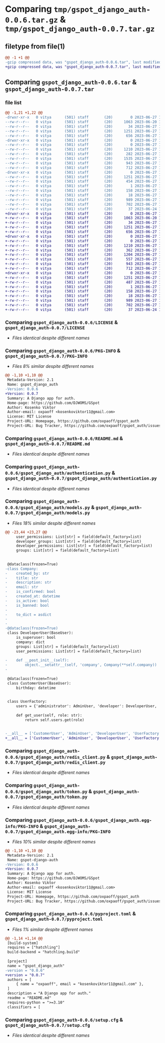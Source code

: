 # Comparing `tmp/gspot_django_auth-0.0.6.tar.gz` & `tmp/gspot_django_auth-0.0.7.tar.gz`

## filetype from file(1)

```diff
@@ -1 +1 @@
-gzip compressed data, was "gspot_django_auth-0.0.6.tar", last modified: Tue Jun 27 14:59:41 2023, max compression
+gzip compressed data, was "gspot_django_auth-0.0.7.tar", last modified: Tue Jun 27 17:16:13 2023, max compression
```

## Comparing `gspot_django_auth-0.0.6.tar` & `gspot_django_auth-0.0.7.tar`

### file list

```diff
@@ -1,21 +1,22 @@
-drwxr-xr-x   0 vitya      (501) staff       (20)        0 2023-06-27 14:59:41.079944 gspot_django_auth-0.0.6/
--rw-r--r--   0 vitya      (501) staff       (20)     1063 2023-06-20 19:08:32.000000 gspot_django_auth-0.0.6/LICENSE
--rw-r--r--   0 vitya      (501) staff       (20)       34 2023-06-27 13:11:56.000000 gspot_django_auth-0.0.6/MANIFEST.in
--rw-r--r--   0 vitya      (501) staff       (20)     1251 2023-06-27 14:59:41.080078 gspot_django_auth-0.0.6/PKG-INFO
--rw-r--r--   0 vitya      (501) staff       (20)      656 2023-06-27 14:59:12.000000 gspot_django_auth-0.0.6/README.md
-drwxr-xr-x   0 vitya      (501) staff       (20)        0 2023-06-27 14:59:41.078171 gspot_django_auth-0.0.6/gspot_django_auth/
--rw-r--r--   0 vitya      (501) staff       (20)        0 2023-06-27 13:10:00.000000 gspot_django_auth-0.0.6/gspot_django_auth/__init__.py
--rw-r--r--   0 vitya      (501) staff       (20)     1210 2023-06-27 14:58:56.000000 gspot_django_auth-0.0.6/gspot_django_auth/authentication.py
--rw-r--r--   0 vitya      (501) staff       (20)      282 2023-06-27 14:04:18.000000 gspot_django_auth-0.0.6/gspot_django_auth/exceptions.py
--rw-r--r--   0 vitya      (501) staff       (20)     1535 2023-06-27 12:19:26.000000 gspot_django_auth-0.0.6/gspot_django_auth/models.py
--rw-r--r--   0 vitya      (501) staff       (20)      943 2023-06-27 12:40:56.000000 gspot_django_auth-0.0.6/gspot_django_auth/redis_client.py
--rw-r--r--   0 vitya      (501) staff       (20)      712 2023-06-27 14:04:18.000000 gspot_django_auth-0.0.6/gspot_django_auth/token.py
-drwxr-xr-x   0 vitya      (501) staff       (20)        0 2023-06-27 14:59:41.079652 gspot_django_auth-0.0.6/gspot_django_auth.egg-info/
--rw-r--r--   0 vitya      (501) staff       (20)     1251 2023-06-27 14:59:41.000000 gspot_django_auth-0.0.6/gspot_django_auth.egg-info/PKG-INFO
--rw-r--r--   0 vitya      (501) staff       (20)      454 2023-06-27 14:59:41.000000 gspot_django_auth-0.0.6/gspot_django_auth.egg-info/SOURCES.txt
--rw-r--r--   0 vitya      (501) staff       (20)        1 2023-06-27 14:59:41.000000 gspot_django_auth-0.0.6/gspot_django_auth.egg-info/dependency_links.txt
--rw-r--r--   0 vitya      (501) staff       (20)      158 2023-06-27 14:59:41.000000 gspot_django_auth-0.0.6/gspot_django_auth.egg-info/requires.txt
--rw-r--r--   0 vitya      (501) staff       (20)       18 2023-06-27 14:59:41.000000 gspot_django_auth-0.0.6/gspot_django_auth.egg-info/top_level.txt
--rw-r--r--   0 vitya      (501) staff       (20)      989 2023-06-27 14:59:34.000000 gspot_django_auth-0.0.6/pyproject.toml
--rw-r--r--   0 vitya      (501) staff       (20)      702 2023-06-27 14:59:41.080463 gspot_django_auth-0.0.6/setup.cfg
--rw-r--r--   0 vitya      (501) staff       (20)       37 2023-06-24 17:48:18.000000 gspot_django_auth-0.0.6/setup.py
+drwxr-xr-x   0 vitya      (501) staff       (20)        0 2023-06-27 17:16:13.433357 gspot_django_auth-0.0.7/
+-rw-r--r--   0 vitya      (501) staff       (20)     1063 2023-06-20 19:08:32.000000 gspot_django_auth-0.0.7/LICENSE
+-rw-r--r--   0 vitya      (501) staff       (20)       34 2023-06-27 13:11:56.000000 gspot_django_auth-0.0.7/MANIFEST.in
+-rw-r--r--   0 vitya      (501) staff       (20)     1251 2023-06-27 17:16:13.433441 gspot_django_auth-0.0.7/PKG-INFO
+-rw-r--r--   0 vitya      (501) staff       (20)      656 2023-06-27 14:59:12.000000 gspot_django_auth-0.0.7/README.md
+drwxr-xr-x   0 vitya      (501) staff       (20)        0 2023-06-27 17:16:13.432357 gspot_django_auth-0.0.7/gspot_django_auth/
+-rw-r--r--   0 vitya      (501) staff       (20)        0 2023-06-27 13:10:00.000000 gspot_django_auth-0.0.7/gspot_django_auth/__init__.py
+-rw-r--r--   0 vitya      (501) staff       (20)     1210 2023-06-27 16:54:34.000000 gspot_django_auth-0.0.7/gspot_django_auth/authentication.py
+-rw-r--r--   0 vitya      (501) staff       (20)      362 2023-06-27 16:34:36.000000 gspot_django_auth-0.0.7/gspot_django_auth/exceptions.py
+-rw-r--r--   0 vitya      (501) staff       (20)     1204 2023-06-27 17:15:40.000000 gspot_django_auth-0.0.7/gspot_django_auth/models.py
+-rw-r--r--   0 vitya      (501) staff       (20)      557 2023-06-27 16:34:36.000000 gspot_django_auth-0.0.7/gspot_django_auth/permissions.py
+-rw-r--r--   0 vitya      (501) staff       (20)      943 2023-06-27 12:40:56.000000 gspot_django_auth-0.0.7/gspot_django_auth/redis_client.py
+-rw-r--r--   0 vitya      (501) staff       (20)      712 2023-06-27 14:04:18.000000 gspot_django_auth-0.0.7/gspot_django_auth/token.py
+drwxr-xr-x   0 vitya      (501) staff       (20)        0 2023-06-27 17:16:13.433209 gspot_django_auth-0.0.7/gspot_django_auth.egg-info/
+-rw-r--r--   0 vitya      (501) staff       (20)     1251 2023-06-27 17:16:13.000000 gspot_django_auth-0.0.7/gspot_django_auth.egg-info/PKG-INFO
+-rw-r--r--   0 vitya      (501) staff       (20)      487 2023-06-27 17:16:13.000000 gspot_django_auth-0.0.7/gspot_django_auth.egg-info/SOURCES.txt
+-rw-r--r--   0 vitya      (501) staff       (20)        1 2023-06-27 17:16:13.000000 gspot_django_auth-0.0.7/gspot_django_auth.egg-info/dependency_links.txt
+-rw-r--r--   0 vitya      (501) staff       (20)      158 2023-06-27 17:16:13.000000 gspot_django_auth-0.0.7/gspot_django_auth.egg-info/requires.txt
+-rw-r--r--   0 vitya      (501) staff       (20)       18 2023-06-27 17:16:13.000000 gspot_django_auth-0.0.7/gspot_django_auth.egg-info/top_level.txt
+-rw-r--r--   0 vitya      (501) staff       (20)      989 2023-06-27 17:11:37.000000 gspot_django_auth-0.0.7/pyproject.toml
+-rw-r--r--   0 vitya      (501) staff       (20)      702 2023-06-27 17:16:13.433761 gspot_django_auth-0.0.7/setup.cfg
+-rw-r--r--   0 vitya      (501) staff       (20)       37 2023-06-24 17:48:18.000000 gspot_django_auth-0.0.7/setup.py
```

### Comparing `gspot_django_auth-0.0.6/LICENSE` & `gspot_django_auth-0.0.7/LICENSE`

 * *Files identical despite different names*

### Comparing `gspot_django_auth-0.0.6/PKG-INFO` & `gspot_django_auth-0.0.7/PKG-INFO`

 * *Files 8% similar despite different names*

```diff
@@ -1,10 +1,10 @@
 Metadata-Version: 2.1
 Name: gspot_django_auth
-Version: 0.0.6
+Version: 0.0.7
 Summary: A Django app for auth.
 Home-page: https://github.com/DJWOMS/GSpot
 Author: Kosenko Viktor
 Author-email: oxpaoff <kosenkoviktor11@gmail.com>
 License: MIT License
 Project-URL: Homepage, https://github.com/oxpaoff/gspot_auth
 Project-URL: Bug Tracker, https://github.com/oxpaoff/gspot_auth/issues
```

### Comparing `gspot_django_auth-0.0.6/README.md` & `gspot_django_auth-0.0.7/README.md`

 * *Files identical despite different names*

### Comparing `gspot_django_auth-0.0.6/gspot_django_auth/authentication.py` & `gspot_django_auth-0.0.7/gspot_django_auth/authentication.py`

 * *Files identical despite different names*

### Comparing `gspot_django_auth-0.0.6/gspot_django_auth/models.py` & `gspot_django_auth-0.0.7/gspot_django_auth/models.py`

 * *Files 18% similar despite different names*

```diff
@@ -23,44 +23,27 @@
     user_permissions: List[str] = field(default_factory=list)
     developer_groups: List[str] = field(default_factory=list)
     developer_permissions: List[str] = field(default_factory=list)
     groups: List[str] = field(default_factory=list)
 
 
 @dataclass(frozen=True)
-class Company:
-    created_by: str
-    title: str
-    description: str
-    email: str
-    is_confirmed: bool
-    created_at: datetime
-    is_active: bool
-    is_banned: bool
-
-    to_dict = asdict
-
-
-@dataclass(frozen=True)
 class DeveloperUser(BaseUser):
     is_superuser: bool
     company: dict
     groups: List[str] = field(default_factory=list)
     user_permissions: List[str] = field(default_factory=list)
 
-    def __post_init__(self):
-        object.__setattr__(self, 'company', Company(**self.company))
-
 
 @dataclass(frozen=True)
 class CustomerUser(BaseUser):
     birthday: datetime
 
 
 class UserFactory:
     users = {'administrator': AdminUser, 'developer': DeveloperUser, 'customer': CustomerUser}
 
     def get_user(self, role: str):
         return self.users.get(role)
 
 
-__all__ = ['CustomerUser', 'AdminUser', 'DeveloperUser', 'UserFactory', 'Company', 'BaseUser']
+__all__ = ['CustomerUser', 'AdminUser', 'DeveloperUser', 'UserFactory', 'BaseUser']
```

### Comparing `gspot_django_auth-0.0.6/gspot_django_auth/redis_client.py` & `gspot_django_auth-0.0.7/gspot_django_auth/redis_client.py`

 * *Files identical despite different names*

### Comparing `gspot_django_auth-0.0.6/gspot_django_auth/token.py` & `gspot_django_auth-0.0.7/gspot_django_auth/token.py`

 * *Files identical despite different names*

### Comparing `gspot_django_auth-0.0.6/gspot_django_auth.egg-info/PKG-INFO` & `gspot_django_auth-0.0.7/gspot_django_auth.egg-info/PKG-INFO`

 * *Files 10% similar despite different names*

```diff
@@ -1,10 +1,10 @@
 Metadata-Version: 2.1
 Name: gspot-django-auth
-Version: 0.0.6
+Version: 0.0.7
 Summary: A Django app for auth.
 Home-page: https://github.com/DJWOMS/GSpot
 Author: Kosenko Viktor
 Author-email: oxpaoff <kosenkoviktor11@gmail.com>
 License: MIT License
 Project-URL: Homepage, https://github.com/oxpaoff/gspot_auth
 Project-URL: Bug Tracker, https://github.com/oxpaoff/gspot_auth/issues
```

### Comparing `gspot_django_auth-0.0.6/pyproject.toml` & `gspot_django_auth-0.0.7/pyproject.toml`

 * *Files 1% similar despite different names*

```diff
@@ -1,14 +1,14 @@
 [build-system]
 requires = ["hatchling"]
 build-backend = "hatchling.build"
 
 [project]
 name = "gspot_django_auth"
-version = "0.0.6"
+version = "0.0.7"
 authors = [
     { name = "oxpaoff", email = "kosenkoviktor11@gmail.com" },
 ]
 description = "A Django app for auth."
 readme = "README.md"
 requires-python = ">=3.10"
 classifiers = [
```

### Comparing `gspot_django_auth-0.0.6/setup.cfg` & `gspot_django_auth-0.0.7/setup.cfg`

 * *Files identical despite different names*


